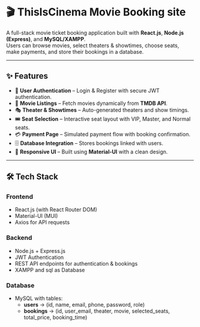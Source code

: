 # 🎬 ThisIsCinema Movie Booking site

A full-stack movie ticket booking application built with **React.js**, **Node.js (Express)**, and **MySQL/XAMPP**.  
Users can browse movies, select theaters & showtimes, choose seats, make payments, and store their bookings in a database.  

---

## ✨ Features

- 🔐 **User Authentication** – Login & Register with secure JWT authentication.
- 🎥 **Movie Listings** – Fetch movies dynamically from **TMDB API**.
- 🎭 **Theater & Showtimes** – Auto-generated theaters and show timings.
- 🎟️ **Seat Selection** – Interactive seat layout with VIP, Master, and Normal seats.
- 💳 **Payment Page** – Simulated payment flow with booking confirmation.
- 🗄 **Database Integration** – Stores bookings linked with users.
- 📱 **Responsive UI** – Built using **Material-UI** with a clean design.

---

## 🛠️ Tech Stack

### Frontend
- React.js (with React Router DOM)
- Material-UI (MUI)
- Axios for API requests

### Backend
- Node.js + Express.js
- JWT Authentication
- REST API endpoints for authentication & bookings
- XAMPP and sql as Database

### Database
- MySQL with tables:
  - **users** → (id, name, email, phone, password, role)
  - **bookings** → (id, user_email, theater, movie, selected_seats, total_price, booking_time)

